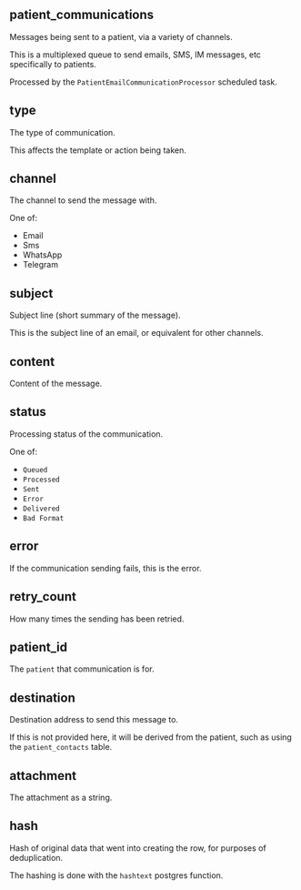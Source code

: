 ## patient_communications

Messages being sent to a patient, via a variety of channels.

This is a multiplexed queue to send emails, SMS, IM messages, etc specifically to patients.

Processed by the `PatientEmailCommunicationProcessor` scheduled task.

## type

The type of communication.

This affects the template or action being taken.

## channel

The channel to send the message with.

One of:
- Email
- Sms
- WhatsApp
- Telegram

## subject

Subject line (short summary of the message).

This is the subject line of an email, or equivalent for other channels.

## content

Content of the message.

## status

Processing status of the communication.

One of:
- `Queued`
- `Processed`
- `Sent`
- `Error`
- `Delivered`
- `Bad Format`

## error

If the communication sending fails, this is the error.

## retry_count

How many times the sending has been retried.

## patient_id

The `patient` that communication is for.

## destination

Destination address to send this message to.

If this is not provided here, it will be derived from the patient, such as using the
``patient_contacts`` table.

## attachment

The attachment as a string.

## hash

Hash of original data that went into creating the row, for purposes of deduplication.

The hashing is done with the `hashtext` postgres function.

